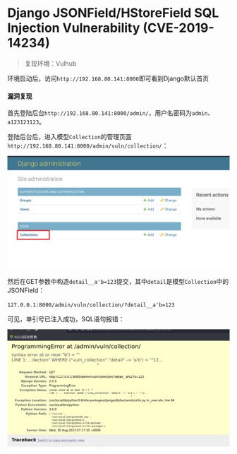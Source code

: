 # Django JSONField/HStoreField SQL Injection Vulnerability (CVE-2019-14234)

> 复现环境：Vulhub

环境启动后，访问`http://192.168.80.141:8000`即可看到Django默认首页

#### 漏洞复现

首先登陆后台`http://192.168.80.141:8000/admin/`，用户名密码为`admin`、`a123123123`。

登陆后台后，进入模型`Collection`的管理页面`http://192.168.80.141:8000/admin/vuln/collection/`：

![image-20230830151532442](./imgs/image-20230830151532442.png)

然后在GET参数中构造`detail__a'b=123`提交，其中`detail`是模型`Collection`中的JSONField：

`127.0.0.1:8000/admin/vuln/collection/?detail__a'b=123`

可见，单引号已注入成功，SQL语句报错：

![image-20230830151808958](./imgs/image-20230830151808958.png)

